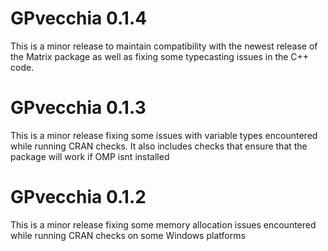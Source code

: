 # GPvecchia 0.1.4

This is a minor release to maintain compatibility with the newest
release of the Matrix package as well as fixing some typecasting
issues in the C++ code.


# GPvecchia 0.1.3

This is a minor release fixing some issues with variable types
encountered while running CRAN checks. It also includes checks
that ensure that the package will work if OMP isnt installed



# GPvecchia 0.1.2

This is a minor release fixing some memory allocation issues
encountered while running CRAN checks on some Windows platforms
